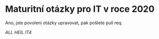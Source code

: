 # Maturitní otázky pro IT v roce 2020

Ano, jste povoleni otázky upravovat, pak pošlete pull req.

*ALL HEIL IT4*